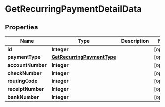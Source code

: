 

# GetRecurringPaymentDetailData

## Properties

Name | Type | Description | Notes
------------ | ------------- | ------------- | -------------
**id** | **Integer** |  |  [optional]
**paymentType** | [**GetRecurringPaymentType**](GetRecurringPaymentType.md) |  |  [optional]
**accountNumber** | **Integer** |  |  [optional]
**checkNumber** | **Integer** |  |  [optional]
**routingCode** | **Integer** |  |  [optional]
**receiptNumber** | **Integer** |  |  [optional]
**bankNumber** | **Integer** |  |  [optional]



